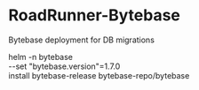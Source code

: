 # RoadRunner-Bytebase
Bytebase deployment for DB migrations

helm -n bytebase \
--set "bytebase.version"=1.7.0 \
install bytebase-release bytebase-repo/bytebase